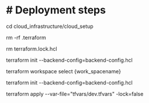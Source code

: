 # **# **Deployment steps****

cd cloud_infrastructure/cloud_setup

rm -rf .terraform

rm terraform.lock.hcl

terraform init --backend-config=backend-config.hcl

terraform workspace select {work_spacename}

terraform init --backend-config=backend-config.hcl

terraform apply --var-file="tfvars/dev.tfvars" -lock=false
